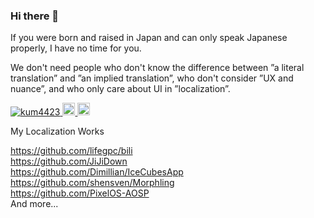 ### Hi there 👋

If you were born and raised in Japan and can only speak Japanese properly, I have no time for you.

We don't need people who don't know the difference between ”a literal translation” and ”an implied translation”, who don't consider ”UX and nuance”, and who only care about UI in ”localization”.


<p align="left">
  <a href="https://github.com/kum4423/kum4423/">
    <img src="https://komarev.com/ghpvc/?username=kum4423" alt="kum4423" />
  </a>
  <a href="http://twitter.com/kum4423">
    <img height="20" src="https://img.shields.io/twitter/follow/kum4423?label=Twitter&logo=twitter&style=flat" />
  </a>
  <a href="https://github.com/kum4423">
    <img height="20" src="https://img.shields.io/github/followers/kum4423?label=follow&logo=github&style=flat" />
  </a>
</p>


My Localization Works

 https://github.com/lifegpc/bili <br>
 https://github.com/JiJiDown <br>
 https://github.com/Dimillian/IceCubesApp <br>
 https://github.com/shensven/Morphling <br>
 https://github.com/PixelOS-AOSP <br>
And more...

<!--
**kum4423/kum4423** is a ✨ _special_ ✨ repository because its `README.md` (this file) appears on your GitHub profile.

Here are some ideas to get you started:

- 🔭 I’m currently working on ...
- 🌱 I’m currently learning ...
- 👯 I’m looking to collaborate on ...
- 🤔 I’m looking for help with ...
- 💬 Ask me about ...
- 📫 How to reach me: ...
- 😄 Pronouns: ...
- ⚡ Fun fact: ...
-->
